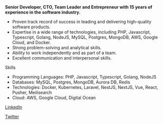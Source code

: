 **Senior Developer, CTO, Team Leader and Entrepreneur with 15 years of experience in the software industry.**

- Proven track record of success in leading and delivering high-quality software products.
- Expertise in a wide range of technologies, including PHP, Javascript, Typescript, Golang, NodeJS, MySQL, Postgres, MongoDB, AWS, Google Cloud, and Docker.
- Strong problem-solving and analytical skills.
- Ability to work independently and as part of a team.
- Excellent communication and interpersonal skills.

Skills
- Programming Languages: PHP, Javascript, Typescript, Golang, NodeJS
- Databases: MySQL, Postgres, MongoDB, Aurora DB, Redis
- Technologies: Docker, Kubernetes, Laravel, NestJS, NextJS, Vue, React, Pusher, Meilisearch
- Cloud: AWS, Google Cloud, Digital Ocean

<a href='https://www.linkedin.com/in/adrianojr'>LinkedIn</a>

<a href='https://twitter.com/adrianobnupt'>Twitter</a>
